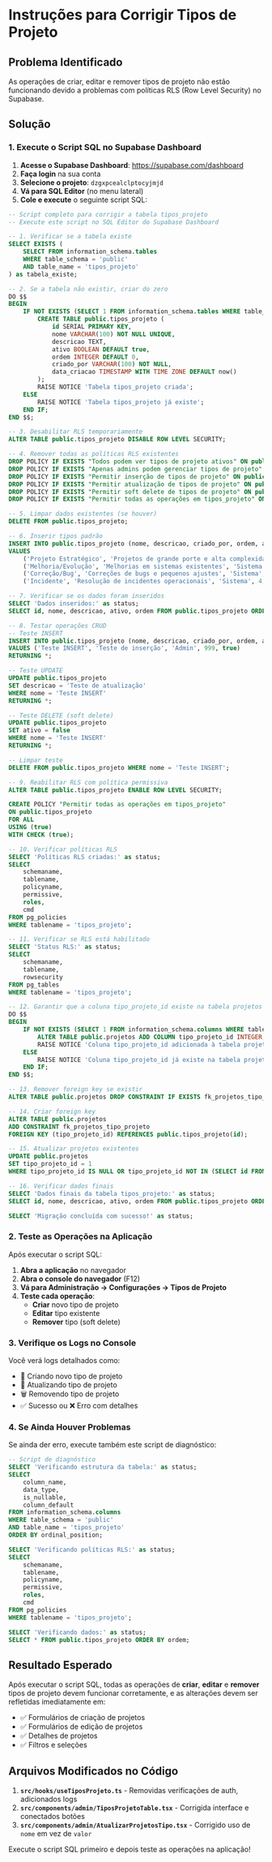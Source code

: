 # Instruções para Corrigir Tipos de Projeto

## Problema Identificado
As operações de criar, editar e remover tipos de projeto não estão funcionando devido a problemas com políticas RLS (Row Level Security) no Supabase.

## Solução

### 1. Execute o Script SQL no Supabase Dashboard

1. **Acesse o Supabase Dashboard**: https://supabase.com/dashboard
2. **Faça login** na sua conta
3. **Selecione o projeto**: `dzgxpcealclptocyjmjd`
4. **Vá para SQL Editor** (no menu lateral)
5. **Cole e execute** o seguinte script SQL:

```sql
-- Script completo para corrigir a tabela tipos_projeto
-- Execute este script no SQL Editor do Supabase Dashboard

-- 1. Verificar se a tabela existe
SELECT EXISTS (
    SELECT FROM information_schema.tables 
    WHERE table_schema = 'public' 
    AND table_name = 'tipos_projeto'
) as tabela_existe;

-- 2. Se a tabela não existir, criar do zero
DO $$ 
BEGIN
    IF NOT EXISTS (SELECT 1 FROM information_schema.tables WHERE table_schema = 'public' AND table_name = 'tipos_projeto') THEN
        CREATE TABLE public.tipos_projeto (
            id SERIAL PRIMARY KEY,
            nome VARCHAR(100) NOT NULL UNIQUE,
            descricao TEXT,
            ativo BOOLEAN DEFAULT true,
            ordem INTEGER DEFAULT 0,
            criado_por VARCHAR(100) NOT NULL,
            data_criacao TIMESTAMP WITH TIME ZONE DEFAULT now()
        );
        RAISE NOTICE 'Tabela tipos_projeto criada';
    ELSE
        RAISE NOTICE 'Tabela tipos_projeto já existe';
    END IF;
END $$;

-- 3. Desabilitar RLS temporariamente
ALTER TABLE public.tipos_projeto DISABLE ROW LEVEL SECURITY;

-- 4. Remover todas as políticas RLS existentes
DROP POLICY IF EXISTS "Todos podem ver tipos de projeto ativos" ON public.tipos_projeto;
DROP POLICY IF EXISTS "Apenas admins podem gerenciar tipos de projeto" ON public.tipos_projeto;
DROP POLICY IF EXISTS "Permitir inserção de tipos de projeto" ON public.tipos_projeto;
DROP POLICY IF EXISTS "Permitir atualização de tipos de projeto" ON public.tipos_projeto;
DROP POLICY IF EXISTS "Permitir soft delete de tipos de projeto" ON public.tipos_projeto;
DROP POLICY IF EXISTS "Permitir todas as operações em tipos_projeto" ON public.tipos_projeto;

-- 5. Limpar dados existentes (se houver)
DELETE FROM public.tipos_projeto;

-- 6. Inserir tipos padrão
INSERT INTO public.tipos_projeto (nome, descricao, criado_por, ordem, ativo) 
VALUES 
    ('Projeto Estratégico', 'Projetos de grande porte e alta complexidade', 'Sistema', 1, true),
    ('Melhoria/Evolução', 'Melhorias em sistemas existentes', 'Sistema', 2, true),
    ('Correção/Bug', 'Correções de bugs e pequenos ajustes', 'Sistema', 3, true),
    ('Incidente', 'Resolução de incidentes operacionais', 'Sistema', 4, true);

-- 7. Verificar se os dados foram inseridos
SELECT 'Dados inseridos:' as status;
SELECT id, nome, descricao, ativo, ordem FROM public.tipos_projeto ORDER BY ordem;

-- 8. Testar operações CRUD
-- Teste INSERT
INSERT INTO public.tipos_projeto (nome, descricao, criado_por, ordem, ativo)
VALUES ('Teste INSERT', 'Teste de inserção', 'Admin', 999, true)
RETURNING *;

-- Teste UPDATE
UPDATE public.tipos_projeto 
SET descricao = 'Teste de atualização'
WHERE nome = 'Teste INSERT'
RETURNING *;

-- Teste DELETE (soft delete)
UPDATE public.tipos_projeto 
SET ativo = false
WHERE nome = 'Teste INSERT'
RETURNING *;

-- Limpar teste
DELETE FROM public.tipos_projeto WHERE nome = 'Teste INSERT';

-- 9. Reabilitar RLS com política permissiva
ALTER TABLE public.tipos_projeto ENABLE ROW LEVEL SECURITY;

CREATE POLICY "Permitir todas as operações em tipos_projeto" 
ON public.tipos_projeto 
FOR ALL 
USING (true)
WITH CHECK (true);

-- 10. Verificar políticas RLS
SELECT 'Políticas RLS criadas:' as status;
SELECT 
    schemaname,
    tablename,
    policyname,
    permissive,
    roles,
    cmd
FROM pg_policies 
WHERE tablename = 'tipos_projeto';

-- 11. Verificar se RLS está habilitado
SELECT 'Status RLS:' as status;
SELECT 
    schemaname,
    tablename,
    rowsecurity
FROM pg_tables 
WHERE tablename = 'tipos_projeto';

-- 12. Garantir que a coluna tipo_projeto_id existe na tabela projetos
DO $$ 
BEGIN
    IF NOT EXISTS (SELECT 1 FROM information_schema.columns WHERE table_name = 'projetos' AND column_name = 'tipo_projeto_id') THEN
        ALTER TABLE public.projetos ADD COLUMN tipo_projeto_id INTEGER;
        RAISE NOTICE 'Coluna tipo_projeto_id adicionada à tabela projetos';
    ELSE
        RAISE NOTICE 'Coluna tipo_projeto_id já existe na tabela projetos';
    END IF;
END $$;

-- 13. Remover foreign key se existir
ALTER TABLE public.projetos DROP CONSTRAINT IF EXISTS fk_projetos_tipo_projeto;

-- 14. Criar foreign key
ALTER TABLE public.projetos 
ADD CONSTRAINT fk_projetos_tipo_projeto 
FOREIGN KEY (tipo_projeto_id) REFERENCES public.tipos_projeto(id);

-- 15. Atualizar projetos existentes
UPDATE public.projetos 
SET tipo_projeto_id = 1 
WHERE tipo_projeto_id IS NULL OR tipo_projeto_id NOT IN (SELECT id FROM public.tipos_projeto WHERE ativo = true);

-- 16. Verificar dados finais
SELECT 'Dados finais da tabela tipos_projeto:' as status;
SELECT id, nome, descricao, ativo, ordem FROM public.tipos_projeto ORDER BY ordem;

SELECT 'Migração concluída com sucesso!' as status;
```

### 2. Teste as Operações na Aplicação

Após executar o script SQL:

1. **Abra a aplicação** no navegador
2. **Abra o console do navegador** (F12)
3. **Vá para Administração → Configurações → Tipos de Projeto**
4. **Teste cada operação**:
   - **Criar** novo tipo de projeto
   - **Editar** tipo existente
   - **Remover** tipo (soft delete)

### 3. Verifique os Logs no Console

Você verá logs detalhados como:
- 🚀 Criando novo tipo de projeto
- 🔄 Atualizando tipo de projeto
- 🗑️ Removendo tipo de projeto
- ✅ Sucesso ou ❌ Erro com detalhes

### 4. Se Ainda Houver Problemas

Se ainda der erro, execute também este script de diagnóstico:

```sql
-- Script de diagnóstico
SELECT 'Verificando estrutura da tabela:' as status;
SELECT 
    column_name,
    data_type,
    is_nullable,
    column_default
FROM information_schema.columns 
WHERE table_schema = 'public' 
AND table_name = 'tipos_projeto'
ORDER BY ordinal_position;

SELECT 'Verificando políticas RLS:' as status;
SELECT 
    schemaname,
    tablename,
    policyname,
    permissive,
    roles,
    cmd
FROM pg_policies 
WHERE tablename = 'tipos_projeto';

SELECT 'Verificando dados:' as status;
SELECT * FROM public.tipos_projeto ORDER BY ordem;
```

## Resultado Esperado

Após executar o script SQL, todas as operações de **criar**, **editar** e **remover** tipos de projeto devem funcionar corretamente, e as alterações devem ser refletidas imediatamente em:

- ✅ Formulários de criação de projetos
- ✅ Formulários de edição de projetos
- ✅ Detalhes de projetos
- ✅ Filtros e seleções

## Arquivos Modificados no Código

1. **`src/hooks/useTiposProjeto.ts`** - Removidas verificações de auth, adicionados logs
2. **`src/components/admin/TiposProjetoTable.tsx`** - Corrigida interface e conectados botões
3. **`src/components/admin/AtualizarProjetosTipo.tsx`** - Corrigido uso de `nome` em vez de `valor`

Execute o script SQL primeiro e depois teste as operações na aplicação! 